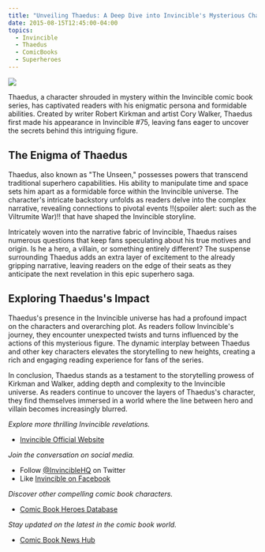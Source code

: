 ```yaml
---
title: "Unveiling Thaedus: A Deep Dive into Invincible's Mysterious Character"
date: 2015-08-15T12:45:00-04:00
topics:
  - Invincible
  - Thaedus
  - ComicBooks
  - Superheroes
---
```


![](/media/thaedus-from-invincible.png)

Thaedus, a character shrouded in mystery within the Invincible comic book series, has captivated readers with his enigmatic persona and formidable abilities. Created by writer Robert Kirkman and artist Cory Walker, Thaedus first made his appearance in Invincible #75, leaving fans eager to uncover the secrets behind this intriguing figure.

## The Enigma of Thaedus

Thaedus, also known as "The Unseen," possesses powers that transcend traditional superhero capabilities. His ability to manipulate time and space sets him apart as a formidable force within the Invincible universe. The character's intricate backstory unfolds as readers delve into the complex narrative, revealing connections to pivotal events !!(spoiler alert: such as the Viltrumite War)!! that have shaped the Invincible storyline.

Intricately woven into the narrative fabric of Invincible, Thaedus raises numerous questions that keep fans speculating about his true motives and origin. Is he a hero, a villain, or something entirely different? The suspense surrounding Thaedus adds an extra layer of excitement to the already gripping narrative, leaving readers on the edge of their seats as they anticipate the next revelation in this epic superhero saga.

<!--more-->

## Exploring Thaedus's Impact

Thaedus's presence in the Invincible universe has had a profound impact on the characters and overarching plot. As readers follow Invincible's journey, they encounter unexpected twists and turns influenced by the actions of this mysterious figure. The dynamic interplay between Thaedus and other key characters elevates the storytelling to new heights, creating a rich and engaging reading experience for fans of the series.

In conclusion, Thaedus stands as a testament to the storytelling prowess of Kirkman and Walker, adding depth and complexity to the Invincible universe. As readers continue to uncover the layers of Thaedus's character, they find themselves immersed in a world where the line between hero and villain becomes increasingly blurred.

*Explore more thrilling Invincible revelations.*
- [Invincible Official Website](https://www.skybound.com/invincible/)

*Join the conversation on social media.*
- Follow [@InvincibleHQ](https://twitter.com/InvincibleHQ) on Twitter
- Like [Invincible on Facebook](https://www.facebook.com/InvincibleHQ)

*Discover other compelling comic book characters.*
- [Comic Book Heroes Database](https://www.heroesdb.com/)

*Stay updated on the latest in the comic book world.*
- [Comic Book News Hub](https://www.comicbooknewshub.com/)
